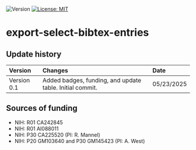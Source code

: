 ![Version](https://img.shields.io/static/v1?label=matplotlib-voice-in&message=0.0&color=brightcolor)
[![License: MIT](https://img.shields.io/badge/License-MIT-blue.svg)](https://opensource.org/licenses/MIT)
# export-select-bibtex-entries
## Update history
|Version      | Changes                                                                                                                                                                         | Date                 |
|:-----------|:------------------------------------------------------------------------------------------------------------------------------------------|:--------------------|
| Version 0.1 |   Added badges, funding, and update table.  Initial commit.                                                                                                                | 05/23/2025  |
## Sources of funding
- NIH: R01 CA242845
- NIH: R01 AI088011
- NIH: P30 CA225520 (PI: R. Mannel)
- NIH: P20 GM103640 and P30 GM145423 (PI: A. West)

